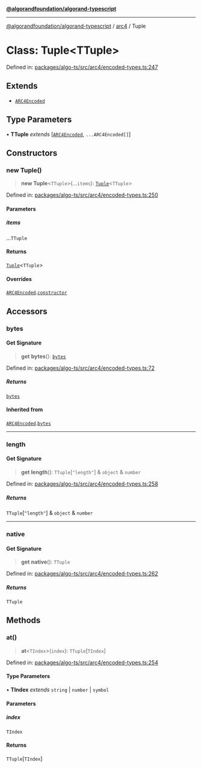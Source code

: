 [**@algorandfoundation/algorand-typescript**](../../../README.md)

***

[@algorandfoundation/algorand-typescript](../../../README.md) / [arc4](../README.md) / Tuple

# Class: Tuple\<TTuple\>

Defined in: [packages/algo-ts/src/arc4/encoded-types.ts:247](https://github.com/algorandfoundation/puya-ts/blob/89ee9cf9a58d93e3ffbb727cfadf537835799a71/packages/algo-ts/src/arc4/encoded-types.ts#L247)

## Extends

- [`ARC4Encoded`](ARC4Encoded.md)

## Type Parameters

• **TTuple** *extends* \[[`ARC4Encoded`](ARC4Encoded.md), `...ARC4Encoded[]`\]

## Constructors

### new Tuple()

> **new Tuple**\<`TTuple`\>(...`items`): [`Tuple`](Tuple.md)\<`TTuple`\>

Defined in: [packages/algo-ts/src/arc4/encoded-types.ts:250](https://github.com/algorandfoundation/puya-ts/blob/89ee9cf9a58d93e3ffbb727cfadf537835799a71/packages/algo-ts/src/arc4/encoded-types.ts#L250)

#### Parameters

##### items

...`TTuple`

#### Returns

[`Tuple`](Tuple.md)\<`TTuple`\>

#### Overrides

[`ARC4Encoded`](ARC4Encoded.md).[`constructor`](ARC4Encoded.md#constructors)

## Accessors

### bytes

#### Get Signature

> **get** **bytes**(): [`bytes`](../../../type-aliases/bytes.md)

Defined in: [packages/algo-ts/src/arc4/encoded-types.ts:72](https://github.com/algorandfoundation/puya-ts/blob/89ee9cf9a58d93e3ffbb727cfadf537835799a71/packages/algo-ts/src/arc4/encoded-types.ts#L72)

##### Returns

[`bytes`](../../../type-aliases/bytes.md)

#### Inherited from

[`ARC4Encoded`](ARC4Encoded.md).[`bytes`](ARC4Encoded.md#bytes)

***

### length

#### Get Signature

> **get** **length**(): `TTuple`\[`"length"`\] & `object` & `number`

Defined in: [packages/algo-ts/src/arc4/encoded-types.ts:258](https://github.com/algorandfoundation/puya-ts/blob/89ee9cf9a58d93e3ffbb727cfadf537835799a71/packages/algo-ts/src/arc4/encoded-types.ts#L258)

##### Returns

`TTuple`\[`"length"`\] & `object` & `number`

***

### native

#### Get Signature

> **get** **native**(): `TTuple`

Defined in: [packages/algo-ts/src/arc4/encoded-types.ts:262](https://github.com/algorandfoundation/puya-ts/blob/89ee9cf9a58d93e3ffbb727cfadf537835799a71/packages/algo-ts/src/arc4/encoded-types.ts#L262)

##### Returns

`TTuple`

## Methods

### at()

> **at**\<`TIndex`\>(`index`): `TTuple`\[`TIndex`\]

Defined in: [packages/algo-ts/src/arc4/encoded-types.ts:254](https://github.com/algorandfoundation/puya-ts/blob/89ee9cf9a58d93e3ffbb727cfadf537835799a71/packages/algo-ts/src/arc4/encoded-types.ts#L254)

#### Type Parameters

• **TIndex** *extends* `string` \| `number` \| `symbol`

#### Parameters

##### index

`TIndex`

#### Returns

`TTuple`\[`TIndex`\]
